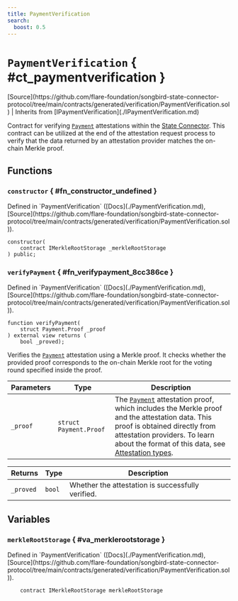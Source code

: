 ```yaml
---
title: PaymentVerification
search:
  boost: 0.5
---
```


<!-- This is an autogenerated file. Do not edit! -->

# `PaymentVerification` { #ct_paymentverification }

<div class="api-node-source" markdown>
[Source](https://github.com/flare-foundation/songbird-state-connector-protocol/tree/main/contracts/generated/verification/PaymentVerification.sol) | Inherits from [IPaymentVerification](./IPaymentVerification.md)
</div>

<div class="api-node-internal" markdown>

Contract for verifying [`Payment`](../attestation-types/Payment.md) attestations within the [State Connector](https://docs.flare.network/tech/state-connector/).
This contract can be utilized at the end of the attestation request process to verify that the data
returned by an attestation provider matches the on-chain Merkle proof.

</div>

<div class="api-node-type" markdown>

## Functions

<div class="api-node" markdown>

### `constructor` { #fn_constructor_undefined }

<div class="api-node-source" markdown>
Defined in `PaymentVerification` ([Docs](./PaymentVerification.md), [Source](https://github.com/flare-foundation/songbird-state-connector-protocol/tree/main/contracts/generated/verification/PaymentVerification.sol)).
</div>

<div class="api-node-internal" markdown>

```solidity
constructor(
    contract IMerkleRootStorage _merkleRootStorage
) public;
```

</div>
</div>

<div class="api-node" markdown>

### `verifyPayment` { #fn_verifypayment_8cc386ce }

<div class="api-node-source" markdown>
Defined in `PaymentVerification` ([Docs](./PaymentVerification.md), [Source](https://github.com/flare-foundation/songbird-state-connector-protocol/tree/main/contracts/generated/verification/PaymentVerification.sol)).
</div>

<div class="api-node-internal" markdown>

```solidity
function verifyPayment(
    struct Payment.Proof _proof
) external view returns (
    bool _proved);
```

Verifies the [`Payment`](../attestation-types/Payment.md) attestation using a Merkle proof.
It checks whether the provided proof corresponds to the on-chain Merkle root for the voting round specified inside the proof.

| Parameters | Type | Description |
| ---------- | ---- | ----------- |
| `_proof` | `struct Payment.Proof` | The [`Payment`](../attestation-types/Payment.md) attestation proof, which includes the Merkle proof and the attestation data.               This proof is obtained directly from attestation providers.               To learn about the format of this data, see [Attestation types](https://github.com/flare-foundation/songbird-state-connector-protocol/blob/main/specs/attestations/attestation-type-definition.md). |

| Returns | Type | Description |
| ------- | ---- | ----------- |
| `_proved` | `bool` | Whether the attestation is successfully verified. |
</div>
</div>

</div>

<div class="api-node-type" markdown>

## Variables

<div class="api-node" markdown>

### `merkleRootStorage` { #va_merklerootstorage }

<div class="api-node-source" markdown>
Defined in `PaymentVerification` ([Docs](./PaymentVerification.md), [Source](https://github.com/flare-foundation/songbird-state-connector-protocol/tree/main/contracts/generated/verification/PaymentVerification.sol)).
</div>

<div class="api-node-internal" markdown>

```solidity
    contract IMerkleRootStorage merkleRootStorage
```

</div>
</div>

</div>

